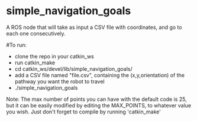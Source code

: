 # simple_navigation_goals
A ROS node that will take as input a CSV file with coordinates, and go to each one consecutively.

#To run:
 - clone the repo in your catkin_ws
 - run catkin_make
 - cd catkin_ws/devel/lib/simple_navigation_goals/
 - add a CSV file named "file.csv", containing the (x,y,orientation) of the pathway you want the robot to travel
 - ./simple_navigation_goals
 
 
Note: The max number of points you can have with the default code is 25, but it can be easily modified by editing the MAX_POINTS, to whatever value you wish. Just don't forget to compile by running 'catkin_make'
